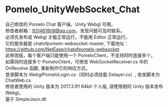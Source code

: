 # Pomelo_UnityWebSocket_Chat
自己修改的 Pomelo Chat 客户端，Unity Webgl 可用。<br/>
修改者邮箱：931461808@qq.com，发现问题可及时联系。<br/>
必须先发布成 Webgl 才能正常运行，不能用 Editor 正常运行。<br/>
它的服务器是 chatofpomelo-websocket-master, 下载地址：https://github.com/NetEase/chatofpomelo-websocket<br/>
此修改版，每个客户端只能使用一个 PomeloClient，不支持同时连接多个。<br/>
如需同时连接多个 PomeloClient，可修改 WebSocketReceiver.cs 中的 OnReceive 函数, 重新制作它的响应方式。<br/>
登录脚本为 WebglPomeloLogin.cs（同时必须挂载 Delayer.cs）, 收发脚本为 ChatWeb.cs<br/>
修改者使用的 Unity 版本为 2017.3.1f1 64bit 个人版, 请使用相同 Unity 版本发布 Webgl。<br/>
基于 SimpleJson.dll<br/>


